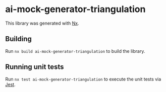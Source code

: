 # ai-mock-generator-triangulation

This library was generated with [Nx](https://nx.dev).

## Building

Run `nx build ai-mock-generator-triangulation` to build the library.

## Running unit tests

Run `nx test ai-mock-generator-triangulation` to execute the unit tests via [Jest](https://jestjs.io).
